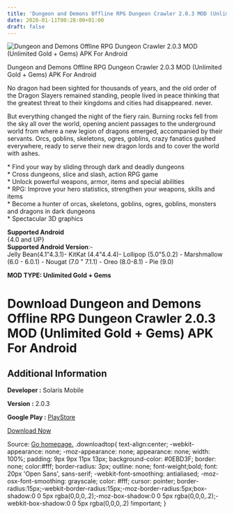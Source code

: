 ```yaml
---
title: 'Dungeon and Demons Offline RPG Dungeon Crawler 2.0.3 MOD (Unlimited Gold + Gems) APK For Android'
date: 2020-01-11T00:28:00+01:00
draft: false
---
```


![Dungeon and Demons Offline RPG Dungeon Crawler 2.0.3 MOD (Unlimited Gold + Gems) APK For Android](https://i0.wp.com/apkhome.net/wp-content/uploads/2020/01/Dungeon-and-Demons-Offline-RPG-Dungeon-Crawler-2.0.3-MOD-Unlimited-Gold-Gems.png "Dungeon and Demons Offline RPG Dungeon Crawler 2.0.3 MOD (Unlimited Gold + Gems) APK For Android")

  

Dungeon and Demons Offline RPG Dungeon Crawler 2.0.3 MOD (Unlimited Gold + Gems) APK For Android

No dragon had been sighted for thousands of years, and the old order of the Dragon Slayers remained standing, people lived in peace thinking that the greatest threat to their kingdoms and cities had disappeared. never.

But everything changed the night of the fiery rain. Burning rocks fell from the sky all over the world, opening ancient passages to the underground world from where a new legion of dragons emerged, accompanied by their servants. Orcs, goblins, skeletons, ogres, goblins, crazy fanatics gushed everywhere, ready to serve their new dragon lords and to cover the world with ashes.

\* Find your way by sliding through dark and deadly dungeons  
\* Cross dungeons, slice and slash, action RPG game  
\* Unlock powerful weapons, armor, items and special abilities  
\* RPG: Improve your hero statistics, strengthen your weapons, skills and items  
\* Become a hunter of orcas, skeletons, goblins, ogres, goblins, monsters and dragons in dark dungeons  
\* Spectacular 3D graphics

**Supported Android**  
{4.0 and UP}  
**Supported Android Version**:-  
Jelly Bean(4.1"4.3.1)- KitKat (4.4"4.4.4)- Lollipop (5.0"5.0.2) - Marshmallow (6.0 - 6.0.1) - Nougat (7.0 " 7.1.1) - Oreo (8.0-8.1) - Pie (9.0)

**MOD TYPE: Unlimited Gold + Gems**

Download Dungeon and Demons Offline RPG Dungeon Crawler 2.0.3 MOD (Unlimited Gold + Gems) APK For Android
=========================================================================================================

Additional Information
----------------------

**Developer :** Solaris Mobile

**Version :** 2.0.3

**Google Play :** [PlayStore](https://play.google.com/store/apps/details?id=com.monstro.deadlyd)

  

[Download Now](https://store4app.co/post/dungeon-and-demons-offline-rpg-dungeon-crawler-2-0-3-mod-unlimited-gold-gems-apk-for-android_1578680438)

  
Source: [Go homepage.](https://store4app.co/post/dungeon-and-demons-offline-rpg-dungeon-crawler-2-0-3-mod-unlimited-gold-gems-apk-for-android_1578680438) .downloadtop{ text-align:center; -webkit-appearance: none; -moz-appearance: none; appearance: none; width: 100%; padding: 9px 9px 11px 13px; background-color: #0EBD3F; border: none; color:#fff; border-radius: 3px; outline: none; font-weight;bold; font: 20px 'Open Sans', sans-serif; -webkit-font-smoothing: antialiased; -moz-osx-font-smoothing: grayscale; color: #fff; cursor: pointer; border-radius:15px;-webkit-border-radius:15px;-moz-border-radius:5px;box-shadow:0 0 5px rgba(0,0,0,.2);-moz-box-shadow:0 0 5px rgba(0,0,0,.2);-webkit-box-shadow:0 0 5px rgba(0,0,0,.2) !important; }